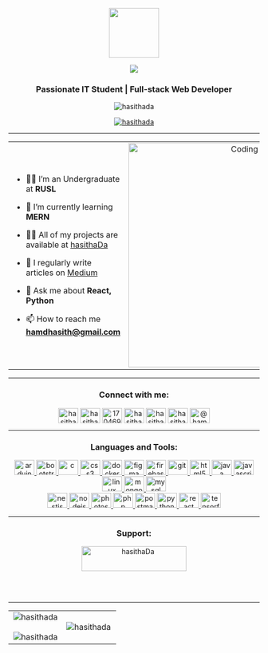 <p align="center" ><img  src = "https://github.com/7oSkaaa/7oSkaaa/blob/main/Images/about_me.gif?raw=true" width = 100px></p>
<p align="center">
  <a href="https://github.com/DenverCoder1/readme-typing-svg"><img src="https://readme-typing-svg.herokuapp.com?font=Time+New+Roman&color=cyan&size=25&center=true&vCenter=true&width=600&height=100&lines=Hi,+I'm+Hasitha+Darshana&hearts;++;Self-taught+Full-Stack+Developer,;IT+Undergraduate+Student,;Active+Learner/Researcher,;Mobile+App+Developer,;Love+to+learn+new+stuffs..<3"></a>
</p>
<h3 align="center">Passionate IT Student | Full-stack Web Developer </h3>
<p align="center"> <img src="https://komarev.com/ghpvc/?username=hasithada&label=Profile%20views&color=0e75b6&style=flat" alt="hasithada" /> </p>

<p align="center"> <a href="https://twitter.com/hasithada" target="blank"><img src="https://img.shields.io/twitter/follow/hasithada?logo=twitter&style=for-the-badge" alt="hasithada" /></a> </p>

---

<table align="center">
<tr border="none">
<td width="50%" align="left">
  
- 🧑‍🎓 I’m an Undergraduate at **RUSL**

- 🌱 I’m currently learning **MERN**

- 👨‍💻 All of my projects are available at [hasithaDa](https://github.com/hasithaDa)

- 📝 I regularly write articles on [Medium](https://medium.com/@hamdhasitha)

- 💬 Ask me about **React, Python**

- 📫 How to reach me **hamdhasith@gmail.com**

</td>
<td width="50%" align="center">

  <img align="center" alt="Coding" width="450" src="https://repository-images.githubusercontent.com/588181932/e36ec678-7984-4cdd-8e4c-a3932772ff8e">

  
  </td>
</tr>
</table>

---

<h3 align="center">Connect with me:</h3>
<p align="center">
<a href="https://twitter.com/hasithada" target="blank"><img align="center" src="https://github.com/Scar1109/skill-icons/blob/main/icons/Twitter.svg" alt="hasithada" height="30" width="40" /></a>
<a href="https://linkedin.com/in/hasitha-da" target="blank"><img align="center" src="https://github.com/Scar1109/skill-icons/blob/main/icons/LinkedIn.svg" alt="hasitha-da" height="30" width="40" /></a>
<a href="https://stackoverflow.com/users/17046943" target="blank"><img align="center" src="https://github.com/Scar1109/skill-icons/blob/main/icons/StackOverflow-Dark.svg" alt="17046943" height="30" width="40" /></a>
<a href="https://fb.com/hasitha darshana" target="blank"><img align="center" src="https://raw.githubusercontent.com/rahuldkjain/github-profile-readme-generator/master/src/images/icons/Social/facebook.svg" alt="hasitha darshana" height="30" width="40" /></a>
<a href="https://instagram.com/hasithadar" target="blank"><img align="center" src="https://github.com/Scar1109/skill-icons/blob/main/icons/Instagram.svg" alt="hasithadar" height="30" width="40" /></a>
<a href="https://www.youtube.com/c/hasithaonline" target="blank"><img align="center" src="https://raw.githubusercontent.com/rahuldkjain/github-profile-readme-generator/master/src/images/icons/Social/youtube.svg" alt="hasithaonline" height="30" width="40" /></a>
<a href="https://www.hackerrank.com/@hamdhasitha" target="blank"><img align="center" src="https://raw.githubusercontent.com/rahuldkjain/github-profile-readme-generator/master/src/images/icons/Social/hackerrank.svg" alt="@hamdhasitha" height="30" width="40" /></a>
</p>

---

<h3 align="center">Languages and Tools:</h3>
<p align="center">
    <div align="center">
        <a href="https://www.arduino.cc/" target="_blank" rel="noreferrer">
            <img src="https://github.com/Scar1109/skill-icons/blob/main/icons/Arduino.svg" alt="arduino" width="40" height="30"/>
        </a>
        <a href="https://getbootstrap.com" target="_blank" rel="noreferrer">
            <img src="https://github.com/Scar1109/skill-icons/blob/main/icons/Bootstrap.svg" alt="bootstrap" width="40" height="30"/>
        </a>
        <a href="https://www.cprogramming.com/" target="_blank" rel="noreferrer">
            <img src="https://github.com/Scar1109/skill-icons/blob/main/icons/C.svg" alt="c" width="40" height="30"/>
        </a>
        <a href="https://www.w3schools.com/css/" target="_blank" rel="noreferrer">
            <img src="https://github.com/Scar1109/skill-icons/blob/main/icons/CSS.svg" alt="css3" width="40" height="30"/>
        </a>
        <a href="https://www.docker.com/" target="_blank" rel="noreferrer">
            <img src="https://github.com/Scar1109/skill-icons/blob/main/icons/Docker.svg" alt="docker" width="40" height="30"/>
        </a>
        <a href="https://www.figma.com/" target="_blank" rel="noreferrer">
            <img src="https://github.com/Scar1109/skill-icons/blob/main/icons/Figma-Light.svg" alt="figma" width="40" height="30"/>
        </a>
        <a href="https://firebase.google.com/" target="_blank" rel="noreferrer">
            <img src="https://github.com/Scar1109/skill-icons/blob/main/icons/Firebase-Dark.svg" alt="firebase" width="40" height="30"/>
        </a>
        <a href="https://git-scm.com/" target="_blank" rel="noreferrer">
            <img src="https://github.com/Scar1109/skill-icons/blob/main/icons/Git.svg" alt="git" width="40" height="30"/>
        </a>
        <a href="https://www.w3.org/html/" target="_blank" rel="noreferrer">
            <img src="https://github.com/Scar1109/skill-icons/blob/main/icons/HTML.svg" alt="html5" width="40" height="30"/>
        </a>
        <a href="https://www.java.com" target="_blank" rel="noreferrer">
            <img src="https://github.com/Scar1109/skill-icons/blob/main/icons/Java-Dark.svg" alt="java" width="40" height="30"/>
        </a>
        <a href="https://developer.mozilla.org/en-US/docs/Web/JavaScript" target="_blank" rel="noreferrer">
            <img src="https://github.com/Scar1109/skill-icons/blob/main/icons/JavaScript.svg" alt="javascript" width="40" height="30"/>
        </a>
        <a href="https://www.linux.org/" target="_blank" rel="noreferrer">
            <img src="https://github.com/Scar1109/skill-icons/blob/main/icons/Linux-Dark.svg" alt="linux" width="40" height="30"/>
        </a>
        <a href="https://www.mongodb.com/" target="_blank" rel="noreferrer">
            <img src="https://github.com/Scar1109/skill-icons/blob/main/icons/MongoDB.svg" alt="mongodb" width="40" height="30"/>
        </a>
        <a href="https://www.mysql.com/" target="_blank" rel="noreferrer">
            <img src="https://github.com/Scar1109/skill-icons/blob/main/icons/MySQL-Dark.svg" alt="mysql" width="40" height="30"/>
        </a>
    </div>
    <div align="center"> 
        <a href="https://nestjs.com/" target="_blank" rel="noreferrer">
            <img src="https://github.com/Scar1109/skill-icons/blob/main/icons/NestJS-Dark.svg" alt="nestjs" width="40" height="30"/>
        </a>
        <a href="https://nodejs.org" target="_blank" rel="noreferrer">
            <img src="https://github.com/Scar1109/skill-icons/blob/main/icons/MongoDB.svg" alt="nodejs" width="40" height="30"/>
        </a>
        <a href="https://www.photoshop.com/en" target="_blank" rel="noreferrer">
            <img src="https://github.com/Scar1109/skill-icons/blob/main/icons/Photoshop.svg" alt="photoshop" width="40" height="30"/>
        </a>
        <a href="https://www.php.net" target="_blank" rel="noreferrer">
            <img src="https://github.com/Scar1109/skill-icons/blob/main/icons/PHP-Dark.svg" alt="php" width="40" height="30"/>
        </a>
        <a href="https://postman.com" target="_blank" rel="noreferrer">
            <img src="https://github.com/Scar1109/skill-icons/blob/main/icons/Postman.svg" alt="postman" width="40" height="30"/>
        </a>
        <a href="https://www.python.org" target="_blank" rel="noreferrer">
            <img src="https://github.com/Scar1109/skill-icons/blob/main/icons/Python-Dark.svg" alt="python" width="40" height="30"/>
        </a>
        <a href="https://reactjs.org/" target="_blank" rel="noreferrer">
            <img src="https://github.com/Scar1109/skill-icons/blob/main/icons/React-Dark.svg" alt="react" width="40" height="30"/>
        </a>
        <a href="https://www.tensorflow.org" target="_blank" rel="noreferrer">
            <img src="https://github.com/Scar1109/skill-icons/blob/main/icons/TensorFlow-Dark.svg" alt="tensorflow" width="40" height="30"/>
        </a>
    </div>
</p>


 ---
 
<h3 align="center">Support:</h3>
<p align="center"><a href="https://www.buymeacoffee.com/hasithaDa"> <img align="center" src="https://cdn.buymeacoffee.com/buttons/v2/default-yellow.png" height="50" width="210" alt="hasithaDa" /></a></p><br><br>

---

<p align="center">
  <!--- stats (start) -->
<table align="center">
<tr border="none">
<td width="50%" align="center">
  
  <img align="center" src="https://github-readme-stats.vercel.app/api?username=hasithada&theme=dark&hide_border=false&show_icons=true&locale=en" alt="hasithada" />
  <br></br>
  <img align="center" src="https://github-readme-streak-stats.herokuapp.com/?user=hasithada&&theme=dark&hide_border=false" alt="hasithada" />
</td>

<td width="50%" align="center">

  <img align="left" src="https://github-readme-stats.vercel.app/api/top-langs?username=hasithada&&theme=dark&hide_border=falseshow_icons=true&locale=en&layout=compact" alt="hasithada" />
  
  </td>
</tr>
</table>

</p>        




